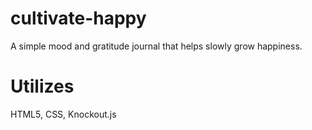 cultivate-happy
===============

A simple mood and gratitude journal that helps slowly grow happiness.

Utilizes
========
HTML5, CSS, Knockout.js
